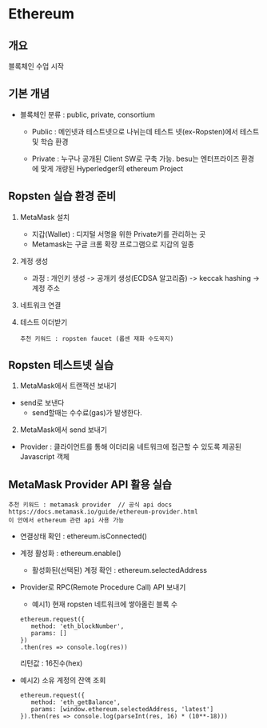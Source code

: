 # Ethereum

## 개요

블록체인 수업 시작

## 기본 개념

- 블록체인 분류 : public, private, consortium
  
  - Public : 메인넷과 테스트넷으로 나뉘는데 테스트 넷(ex-Ropsten)에서 테스트 및 학습 환경
  
  - Private : 누구나 공개된 Client SW로 구축 가능. besu는 엔터프라이즈 환경에 맞게 개량된 Hyperledger의 ethereum Project

## Ropsten 실습 환경 준비

1. MetaMask 설치
   - 지갑(Wallet) : 디지털 서명을 위한 Private키를 관리하는 곳
   - Metamask는 구글 크롬 확장 프로그램으로 지갑의 일종

2. 계정 생성
   - 과정 : 개인키 생성 -> 공개키 생성(ECDSA 알고리즘) -> keccak hashing -> 계정 주소

3. 네트워크 연결

4. 테스트 이더받기

   ```
   추천 키워드 : ropsten faucet (롭센 재화 수도꼭지)
   ```

## Ropsten 테스트넷 실습

1. MetaMask에서 트랜잭션 보내기

- send로 보낸다
  - send할때는 수수료(gas)가 발생한다.

2. MetaMask에서 send 보내기

- Provider : 클라이언트를 통해 이더리움 네트워크에 접근할 수 있도록 제공된 Javascript 객체

## MetaMask Provider API 활용 실습

```
추천 키워드 : metamask provider  // 공식 api docs
https://docs.metamask.io/guide/ethereum-provider.html
이 안에서 ethereum 관련 api 사용 가능
```

- 연결상태 확인 : ethereum.isConnected()
- 계정 활성화 : ethereum.enable()
  - 활성화된(선택된) 계정 확인 : ethereum.selectedAddress
- Provider로 RPC(Remote Procedure Call) API 보내기
  - 예시1) 현재 ropsten 네트워크에 쌓아올린 블록 수

   ```
   ethereum.request({
      method: 'eth_blockNumber',
      params: []
   })
   .then(res => console.log(res))
   ```

   리턴값 : 16진수(hex)
- 예시2) 소유 계정의 잔액 조회

   ```
   ethereum.request({
      method: 'eth_getBalance',
      params: [window.ethereum.selectedAddress, 'latest']
   }).then(res => console.log(parseInt(res, 16) * (10**-18)))
   ```

